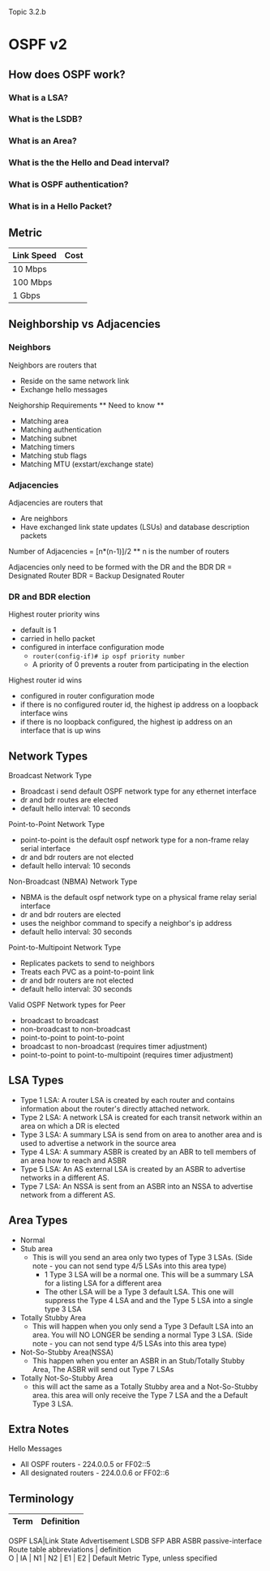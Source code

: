 Topic 3.2.b

# OSPF v2

## How does OSPF work?
### What is a LSA?
### What is the LSDB?
### What is an Area?
### What is the the Hello and Dead interval?
### What is OSPF authentication? 
### What is in a Hello Packet?



## Metric
Link Speed | Cost
---|---
10 Mbps|
100 Mbps|
1 Gbps|

## Neighborship vs Adjacencies

### Neighbors
Neighbors are routers that 
- Reside on the same network link
- Exchange hello messages  

Neighorship Requirements ** Need to know **
- Matching area
- Matching authentication
- Matching subnet
- Matching timers
- Matching stub flags
- Matching MTU (exstart/exchange state)


### Adjacencies 
Adjacencies are routers that
- Are neighbors
- Have exchanged link state updates (LSUs) and database description packets

Number of Adjacencies = [n*(n-1)]/2 ** n is the number of routers

Adjacencies only need to be formed with the DR and the BDR
DR = Designated Router
BDR = Backup Designated Router

### DR and BDR election
Highest router priority wins
- default is 1
- carried in hello packet
- configured in interface configuration mode
    - <code>router(config-if)# ip ospf priority number </code>
    - A priority of 0 prevents a router from participating in the election  

Highest router id wins
- configured in router configuration mode
- if there is no configured router id, the highest ip address on a loopback interface wins
- if there is no loopback configured, the highest ip address on an interface that is up wins

## Network Types
Broadcast Network Type
- Broadcast i send default OSPF network type for any ethernet interface
- dr and bdr routes are elected
- default hello interval: 10 seconds  

Point-to-Point Network Type
- point-to-point is the default ospf network type for a non-frame relay serial interface
- dr and bdr routers are not elected
- default hello interval: 10 seconds  

Non-Broadcast (NBMA) Network Type
- NBMA is the default ospf network type on a physical frame relay serial interface
- dr and bdr routers are elected
- uses the neighbor command to specify a neighbor's ip address
- default hello interval: 30 seconds

Point-to-Multipoint Network Type
- Replicates packets to send to neighbors
- Treats each PVC as a point-to-point link
- dr and bdr routers are not elected
- default hello interval: 30 seconds

Valid OSPF Network types for Peer
- broadcast to broadcast
- non-broadcast to non-broadcast
- point-to-point to point-to-point
- broadcast to non-broadcast (requires timer adjustment)
- point-to-point to point-to-multipoint (requires timer adjustment)

## LSA Types
- Type 1 LSA: A router LSA is created by each router and contains information about the router's directly attached network.
- Type 2 LSA: A network LSA is created for each transit network within an area on which a DR is elected
- Type 3 LSA: A summary LSA is send from on area to another area and is used to advertise a network in the source area
- Type 4 LSA: A summary ASBR is created by an ABR to tell members of an area how to reach and ASBR
- Type 5 LSA: An AS external LSA is created by an ASBR to advertise networks in a different AS.
- Type 7 LSA: An NSSA is sent from an ASBR into an NSSA to advertise network from a different AS.

## Area Types
- Normal
- Stub area
  - This is will you send an area only two types of Type 3 LSAs. (Side note - you can not send type 4/5 LSAs into this area type)
    - 1 Type 3 LSA will be a normal one. This will be a summary LSA for a listing LSA for a different area
    - The other LSA will be a Type 3 default LSA. This one will suppress the Type 4 LSA and and the Type 5 LSA into a single type 3 LSA
- Totally Stubby Area
  - This will happen when you only send a Type 3 Default LSA into an area. You will NO LONGER be sending a normal Type 3 LSA. (Side note - you can not send type 4/5 LSAs into this area type)
- Not-So-Stubby Area(NSSA)
  - This happen when you enter an ASBR in an Stub/Totally Stubby Area, The ASBR will send out Type 7 LSAs
- Totally Not-So-Stubby Area
  - this will act the same as a Totally Stubby area and a Not-So-Stubby area. this area will only receive the Type 7 LSA and the a Default Type 3 LSA.

## Extra Notes
Hello Messages
- All OSPF routers - 224.0.0.5 or FF02::5
- All designated routers - 224.0.0.6 or FF02::6


## Terminology
Term|Definition
---|---
OSPF
LSA|Link State Advertisement
LSDB
SFP
ABR
ASBR
passive-interface
Route table abbreviations | definition  
O | 
IA | 
N1 |
N2 |
E1 |
E2 | Default Metric Type, unless specified